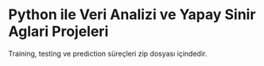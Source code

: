 # Python ile Veri Analizi ve Yapay Sinir Aglari Projeleri

Training, testing ve prediction süreçleri zip dosyası içindedir.
